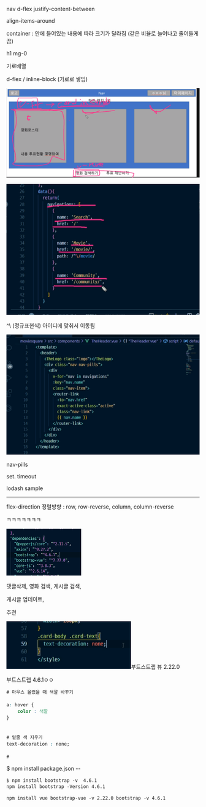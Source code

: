 nav d-flex justify-content-between

align-items-around 

container : 안에 들어있는 내용에 따라 크기가 달라짐 (같은 비율로 늘어나고 줄어들게끔)

h1 mg-0 



가로배열

d-flex / inline-block (가로로 쌓임)

![image-20220517195822508](css.assets/image-20220517195822508.png)

![image-20220517195902472](css.assets/image-20220517195902472.png)

^\ (정규표현식) 아이디에 맞춰서 이동됨

![image-20220517200012327](css.assets/image-20220517200012327.png)

nav-pills 







set. timeout

lodash sample

----



flex-direction 정렬방향 : row, row-reverse, column, column-reverse



ㅋㅋㅋㅋㅋㅋㅋ

![image-20220524165914168](css.assets/image-20220524165914168.png)





댓글삭제, 영화 검색, 게시글 검색,

게시글 업데이트,

추천



![image-20220524180246576](css.assets/image-20220524180246576.png)부트스트랩 뷰 2.22.0

부트스트랩 4.6.1ㅇㅇ

``` css
# 마우스 올렸을 때 색깔 바꾸기

a: hover {
    color : 색깔
}


# 밑줄 색 지우기
text-decoration : none;

# 

```



$ npm install package.json --



```
$ npm install bootstrap -v  4.6.1
npm install bootstrap -Version 4.6.1
```

```
npm install vue bootstrap-vue -v 2.22.0 bootstrap -v 4.6.1
```